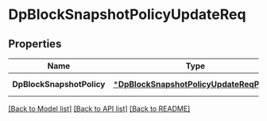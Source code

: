 # DpBlockSnapshotPolicyUpdateReq

## Properties
Name | Type | Description | Notes
------------ | ------------- | ------------- | -------------
**DpBlockSnapshotPolicy** | [***DpBlockSnapshotPolicyUpdateReqPolicy**](DpBlockSnapshotPolicyUpdateReq_Policy.md) |  | [default to null]

[[Back to Model list]](../README.md#documentation-for-models) [[Back to API list]](../README.md#documentation-for-api-endpoints) [[Back to README]](../README.md)


